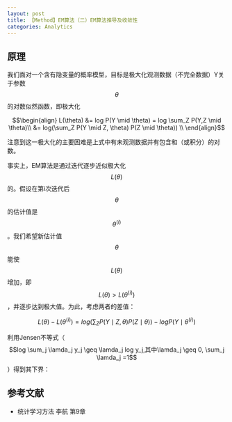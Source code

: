 ```yaml
---
layout: post
title: 【Method】EM算法（二）EM算法推导及收敛性
categories: Analytics
---
```


## 原理

我们面对一个含有隐变量的概率模型，目标是极大化观测数据（不完全数据）Y关于参数$$\theta$$的对数似然函数，即极大化

$$\begin{align}
L(\theta) &= log P(Y \mid \theta) = log \sum_Z P(Y,Z \mid \theta)\\
&= log(\sum_Z P(Y \mid Z, \theta) P(Z \mid \theta)) \\
\end{align}$$

注意到这一极大化的主要困难是上式中有未观测数据并有包含和（或积分）的对数。

事实上，EM算法是通过迭代逐步近似极大化$$L(\theta)$$的。假设在第i次迭代后$$\theta$$的估计值是$$\theta^{(i)}$$。我们希望新估计值$$\theta$$能使$$L(\theta)$$增加，即$$L(\theta) > L(\theta^{(i)})$$，并逐步达到极大值。为此，考虑两者的差值：

$$L(\theta) - L(\theta^{(i)}) = log(\sum_Z P(Y \mid Z, \theta) P(Z \mid \theta)) - log P(Y \mid \theta^{(i)})$$

利用Jensen不等式（$$log \sum_j \lamda_j y_j \geq \lamda_j log y_j,其中\lamda_j \geq 0, \sum_j \lamda_j =1$$）得到其下界：



## 参考文献

- 统计学习方法 李航 第9章